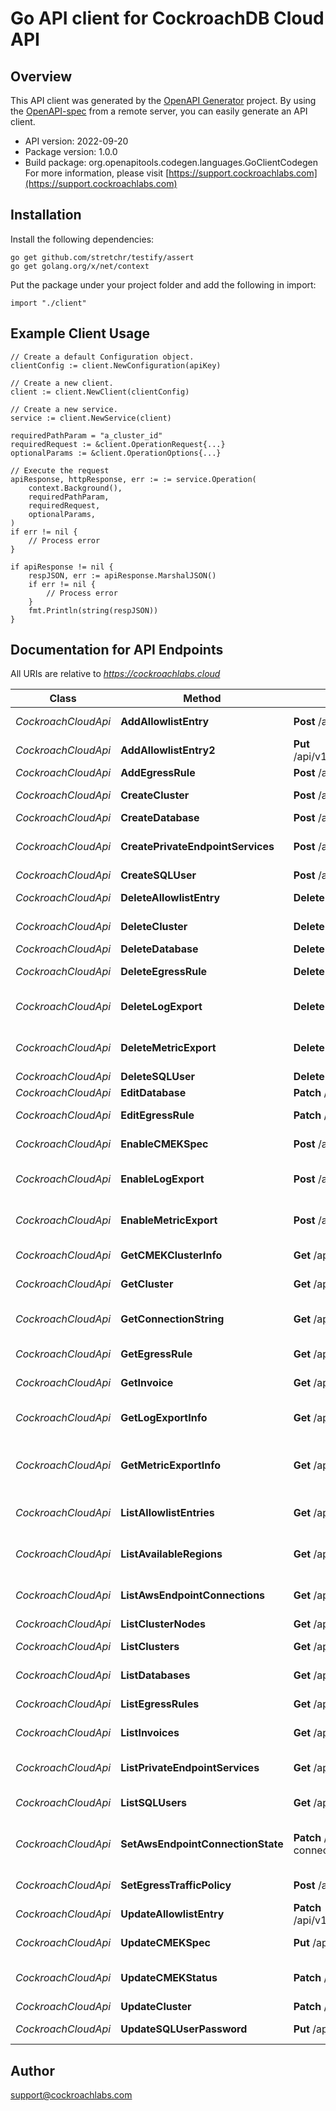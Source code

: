 # Go API client for CockroachDB Cloud API

## Overview
This API client was generated by the [OpenAPI Generator](https://openapi-generator.tech) project.  By using the [OpenAPI-spec](https://www.openapis.org/) from a remote server, you can easily generate an API client.

- API version: 2022-09-20
- Package version: 1.0.0
- Build package: org.openapitools.codegen.languages.GoClientCodegen
For more information, please visit [https://support.cockroachlabs.com](https://support.cockroachlabs.com)

## Installation

Install the following dependencies:

```shell
go get github.com/stretchr/testify/assert
go get golang.org/x/net/context
```

Put the package under your project folder and add the following in import:

```golang
import "./client"
```

## Example Client Usage

```golang 
// Create a default Configuration object.
clientConfig := client.NewConfiguration(apiKey)

// Create a new client.
client := client.NewClient(clientConfig)

// Create a new service.
service := client.NewService(client)

requiredPathParam = "a_cluster_id"
requiredRequest := &client.OperationRequest{...}
optionalParams := &client.OperationOptions{...}

// Execute the request
apiResponse, httpResponse, err := := service.Operation(
	context.Background(), 
	requiredPathParam, 
	requiredRequest, 
	optionalParams,
)
if err != nil {
	// Process error
}

if apiResponse != nil {
	respJSON, err := apiResponse.MarshalJSON()
	if err != nil {
		// Process error
	}
	fmt.Println(string(respJSON))
}
```

## Documentation for API Endpoints

All URIs are relative to *https://cockroachlabs.cloud*

Class | Method | HTTP request | Description
------------ | ------------- | ------------- | -------------
*CockroachCloudApi* | **AddAllowlistEntry** | **Post** /api/v1/clusters/{cluster_id}/networking/allowlist | Add a new CIDR address to the IP allowlist
*CockroachCloudApi* | **AddAllowlistEntry2** | **Put** /api/v1/clusters/{cluster_id}/networking/allowlist/{entry.cidr_ip}/{entry.cidr_mask} | Add a new CIDR address to the IP allowlist
*CockroachCloudApi* | **AddEgressRule** | **Post** /api/v1/clusters/{cluster_id}/networking/egress-rules | Add an egress rule
*CockroachCloudApi* | **CreateCluster** | **Post** /api/v1/clusters | Create and initialize a new cluster
*CockroachCloudApi* | **CreateDatabase** | **Post** /api/v1/clusters/{cluster_id}/databases | Create a new database
*CockroachCloudApi* | **CreatePrivateEndpointServices** | **Post** /api/v1/clusters/{cluster_id}/networking/private-endpoint-services | Creates all PrivateEndpointServices for a given cluster
*CockroachCloudApi* | **CreateSQLUser** | **Post** /api/v1/clusters/{cluster_id}/sql-users | Create a new SQL user
*CockroachCloudApi* | **DeleteAllowlistEntry** | **Delete** /api/v1/clusters/{cluster_id}/networking/allowlist/{cidr_ip}/{cidr_mask} | Delete an IP allowlist entry
*CockroachCloudApi* | **DeleteCluster** | **Delete** /api/v1/clusters/{cluster_id} | Delete a cluster and all of its data
*CockroachCloudApi* | **DeleteDatabase** | **Delete** /api/v1/clusters/{cluster_id}/databases/{name} | Delete a database
*CockroachCloudApi* | **DeleteEgressRule** | **Delete** /api/v1/clusters/{cluster_id}/networking/egress-rules/{rule_id} | Delete an existing egress rule
*CockroachCloudApi* | **DeleteLogExport** | **Delete** /api/v1/clusters/{cluster_id}/logexport | Delete the Log Export configuration for a cluster
*CockroachCloudApi* | **DeleteMetricExport** | **Delete** /api/v1/clusters/{cluster_id}/metricexport | Delete the Metric Export configuration for a cluster
*CockroachCloudApi* | **DeleteSQLUser** | **Delete** /api/v1/clusters/{cluster_id}/sql-users/{name} | Delete a SQL user
*CockroachCloudApi* | **EditDatabase** | **Patch** /api/v1/clusters/{cluster_id}/databases | Update a database
*CockroachCloudApi* | **EditEgressRule** | **Patch** /api/v1/clusters/{cluster_id}/networking/egress-rules/{rule_id} | Edit an existing egress rule
*CockroachCloudApi* | **EnableCMEKSpec** | **Post** /api/v1/clusters/{cluster_id}/cmek | Enable CMEK for a cluster
*CockroachCloudApi* | **EnableLogExport** | **Post** /api/v1/clusters/{cluster_id}/logexport | Create a Log Export configuration for a cluster
*CockroachCloudApi* | **EnableMetricExport** | **Post** /api/v1/clusters/{cluster_id}/metricexport | Create a Metric Export configuration for a cluster
*CockroachCloudApi* | **GetCMEKClusterInfo** | **Get** /api/v1/clusters/{cluster_id}/cmek | Get CMEK-related information for a cluster
*CockroachCloudApi* | **GetCluster** | **Get** /api/v1/clusters/{cluster_id} | Get extended information about a cluster
*CockroachCloudApi* | **GetConnectionString** | **Get** /api/v1/clusters/{cluster_id}/connection-string | Get a formatted generic connection string for a cluster
*CockroachCloudApi* | **GetEgressRule** | **Get** /api/v1/clusters/{cluster_id}/networking/egress-rules/{rule_id} | Get an existing egress rule
*CockroachCloudApi* | **GetInvoice** | **Get** /api/v1/invoices/{invoice_id} | Gets a specific invoice for an organization
*CockroachCloudApi* | **GetLogExportInfo** | **Get** /api/v1/clusters/{cluster_id}/logexport | Get the Log Export configuration for a cluster
*CockroachCloudApi* | **GetMetricExportInfo** | **Get** /api/v1/clusters/{cluster_id}/metricexport | Metric export Get the Metric Export configuration for a cluster
*CockroachCloudApi* | **ListAllowlistEntries** | **Get** /api/v1/clusters/{cluster_id}/networking/allowlist | Get the IP allowlist and propagation status for a cluster
*CockroachCloudApi* | **ListAvailableRegions** | **Get** /api/v1/clusters/available-regions | List the regions available for new clusters and nodes
*CockroachCloudApi* | **ListAwsEndpointConnections** | **Get** /api/v1/clusters/{cluster_id}/networking/aws-endpoint-connections | Lists all AwsEndpointConnections for a given cluster
*CockroachCloudApi* | **ListClusterNodes** | **Get** /api/v1/clusters/{cluster_id}/nodes | List nodes for a cluster
*CockroachCloudApi* | **ListClusters** | **Get** /api/v1/clusters | List clusters owned by an organization
*CockroachCloudApi* | **ListDatabases** | **Get** /api/v1/clusters/{cluster_id}/databases | List databases for a cluster
*CockroachCloudApi* | **ListEgressRules** | **Get** /api/v1/clusters/{cluster_id}/networking/egress-rules | List all egress rules associates with a cluster
*CockroachCloudApi* | **ListInvoices** | **Get** /api/v1/invoices | List invoices for a given organization
*CockroachCloudApi* | **ListPrivateEndpointServices** | **Get** /api/v1/clusters/{cluster_id}/networking/private-endpoint-services | Lists all PrivateEndpointServices for a given cluster
*CockroachCloudApi* | **ListSQLUsers** | **Get** /api/v1/clusters/{cluster_id}/sql-users | List SQL users for a cluster
*CockroachCloudApi* | **SetAwsEndpointConnectionState** | **Patch** /api/v1/clusters/{cluster_id}/networking/aws-endpoint-connections/{endpoint_id} | Sets the AWS Endpoint Connection state based on what is passed in the body
*CockroachCloudApi* | **SetEgressTrafficPolicy** | **Post** /api/v1/clusters/{cluster_id}/networking/egress-rules/egress-traffic-policy | Outbound traffic management
*CockroachCloudApi* | **UpdateAllowlistEntry** | **Patch** /api/v1/clusters/{cluster_id}/networking/allowlist/{entry.cidr_ip}/{entry.cidr_mask} | Update an IP allowlist entry
*CockroachCloudApi* | **UpdateCMEKSpec** | **Put** /api/v1/clusters/{cluster_id}/cmek | Enable or update the CMEK spec for a cluster
*CockroachCloudApi* | **UpdateCMEKStatus** | **Patch** /api/v1/clusters/{cluster_id}/cmek | Update the CMEK-related status for a cluster
*CockroachCloudApi* | **UpdateCluster** | **Patch** /api/v1/clusters/{cluster_id} | Scale or edit a cluster
*CockroachCloudApi* | **UpdateSQLUserPassword** | **Put** /api/v1/clusters/{cluster_id}/sql-users/{name}/password | Update a SQL user&#39;s password


## Author
support@cockroachlabs.com
